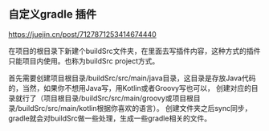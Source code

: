 ## 自定义gradle 插件
https://juejin.cn/post/7127871253414674440

在项目的根目录下新建个buildSrc文件夹，在里面去写插件内容，这种方式的插件只能项目内使用。也称为buildSrc project方式。

首先需要创建项目根目录/buildSrc/src/main/java目录，这目录是存放Java代码的，当然，如果你不想用Java写，用Kotlin或者Groovy写也可以，
创建对应的目录就行了（项目根目录/buildSrc/src/main/groovy或项目根目录/buildSrc/src/main/kotlin根据你喜欢的语言）。
创建文件夹之后sync同步，gradle就会对buildSrc做一些处理，生成一些gradle相关的文件。


